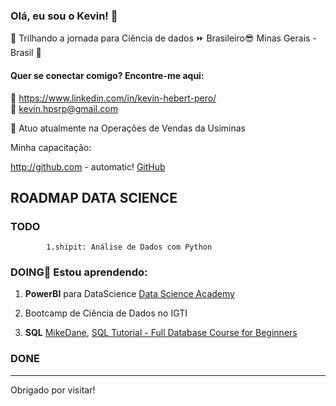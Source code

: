 ### Olá, eu sou o Kevin! 👋

:round_pushpin:	Trilhando a jornada para Ciência de dados :fast_forward: Brasileiro:sunglasses: Minas Gerais - Brasil :green_heart:


#### Quer se conectar comigo? Encontre-me aqui:

🔗 https://www.linkedin.com/in/kevin-hebert-pero/  
:email: kevin.hpsrp@gmail.com 

🔭 Atuo atualmente na Operações de Vendas da Usiminas<br>

Minha capacitação: 

http://github.com - automatic!
[GitHub](http://github.com)

## ROADMAP DATA SCIENCE<br>
### TODO<br>
            1.shipit: Análise de Dados com Python
### DOING🌱 Estou aprendendo:<br>

1. **PowerBI** para DataScience [Data Science Academy](https://www.datascienceacademy.com.br/course?courseid=microsoft-power-bi-para-data-science)<br> 

1. Bootcamp de Ciência de Dados no IGTI<br>

1. **SQL** [MikeDane](https://www.mikedane.com/#courses), [SQL Tutorial - Full Database Course for Beginners](https://youtu.be/HXV3zeQKqGY)<br>
     
### DONE<br>


-------------------------------------------------------
Obrigado por visitar!
</samp>
<!-- **- 👯 I’m looking to collaborate on ...>
- 🤔 I’m looking for help with ...
- 💬 Ask me about ...
- ⚡ Fun fact: ...


<!--
**KevinHebert/KevinHebert** is a ✨ _special_ ✨ repository because its `README.md` (this file) appears on your GitHub profile.**

- 🔭 Atuo atualmente na Operações de Vendas da Usiminas
- 🌱 Estou aprendendo Análise de Dados com Python e visualização com PowerBI
- 👯 Procuro colaborar em projetos de Ciência de Dados para ganhar experiência real.
- 🤔 I’m looking for help with ...
- 💬 Ask me about ...
- ⚡ Fun fact: ...
